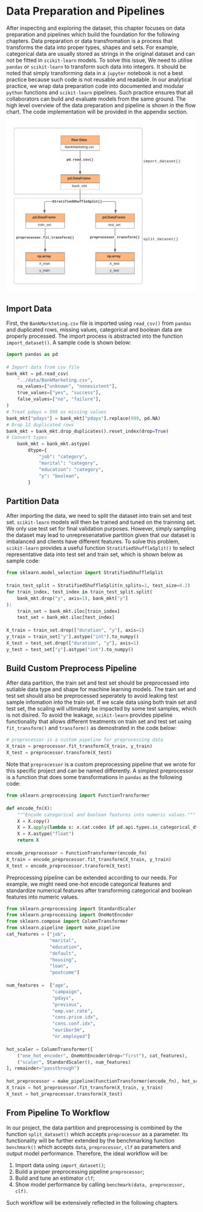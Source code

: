 # Data Preparation and Pipelines
 
After inspecting and exploring the dataset, this chapter focuses on data preparation and pipelines which build the foundation for the following chapters. Data preparation or data transfromation is a process that transforms the data into proper types, shapes and sets. For example, categorical data are usually stored as strings in the original dataset and can not be fitted in `scikit-learn` models. To solve this issue, We need to utilise `pandas` or `scikit-learn` to transform such data into integers. It should be noted that simply transforming data in a `jupyter` notebook is not a best practice because such code is not reusable and readable. In our analytical practice, we wrap data preparation code into documented and modular `python` functions and `scikit-learn` pipelines. Such practice ensures that all collaborators can build and evaluate models from the same ground. The high level overview of the data preparation and pipeline is shown in the flow chart. The code implementation will be provided in the appendix section.

![Data Life Cycle](../figures/3_1_Data_Lifecycle.png)

## Import Data

First, the `BankMarkteting.csv` file is imported using `read_csv()` from `pandas` and duplicated rows, missing values, categorical and boolean data are properly processed. The import process is abstracted into the function `import_dataset()`. A sample code is shown below:

```python
import pandas as pd

# Import data from csv file
bank_mkt = pd.read_csv(
    "../data/BankMarketing.csv",
    na_values=["unknown", "nonexistent"],
    true_values=["yes", "success"],
    false_values=["no", "failure"],
)
# Treat pdays = 999 as missing values
bank_mkt["pdays"] = bank_mkt["pdays"].replace(999, pd.NA)
# Drop 12 duplicated rows
bank_mkt = bank_mkt.drop_duplicates().reset_index(drop=True)
# Convert types
    bank_mkt = bank_mkt.astype(
        dtype={
            "job": "category",
            "marital": "category",
            "education": "category",
            "y": "boolean",
        }
```

## Partition Data

After importing the data, we need to split the dataset into train set and test set. `scikit-learn` models will then be trained and tuned on the trainning set. We only use test set for final validation purposes. However, simply sampling the dataset may lead to unrepresenatative partition given that our dataset is imbalanced and clients have different features. To solve this problem, `scikit-learn` provides a useful function `StratifiedShuffleSplit()` to select representative data into test set and train set, which is shown below as sample code:

```python
from sklearn.model_selection import StratifiedShuffleSplit

train_test_split = StratifiedShuffleSplit(n_splits=1, test_size=0.2)
for train_index, test_index in train_test_split.split(
    bank_mkt.drop("y", axis=1), bank_mkt["y"]
):
    train_set = bank_mkt.iloc[train_index]
    test_set = bank_mkt.iloc[test_index]

X_train = train_set.drop(["duration", "y"], axis=1)
y_train = train_set["y"].astype("int").to_numpy()
X_test = test_set.drop(["duration", "y"], axis=1)
y_test = test_set["y"].astype("int").to_numpy()
```

## Build Custom Preprocess Pipeline

After data partition, the train set and test set should be preprocessed into sutiable data type and shape for machine learning models. The train set and test set should also be preprocessed seperately to avoid leaking test sample infomation into the train set. If we scale data using both train set and test set, the scaling will ultimately be impacted by some test samples, which is not disired. To avoid the leakage, `scikit-learn` provides pipeline functionality that allows different treatments on train set and test set using `fit_transform()` and `transform()` as demostrated in the code below:

```python
# preprocessor is a custom pipeline for preprocessing data
X_train = preprocessor.fit_transform(X_train, y_train)
X_test = preprocessor.transform(X_test)
```

Note that `preprocessor` is a custom preprocessing pipeline that we wrote for this specific project and can be named differently. A simplest preprocessor is a function that does some transformations in `pandas` as the following code:

```python
from sklearn.preprocessing import FunctionTransformer

def encode_fn(X):
    """Encode categorical and boolean features into numeric values."""
    X = X.copy()
    X = X.apply(lambda x: x.cat.codes if pd.api.types.is_categorical_dtype(x) else (x.astype("Int64") if pd.api.types.is_bool_dtype(x) else x))
    X = X.astype("float")
    return X

encode_preprocessor = FunctionTransformer(encode_fn)
X_train = encode_preprocessor.fit_transform(X_train, y_train)
X_test = encode_preprocessor.transform(X_test)
```

Preprocessing pipeline can be extended according to our needs. For example, we might need one-hot encode categorical features and standardize numerical features after transforming categorical and boolean features into numeric values.

```python
from sklearn.preprocessing import StandardScaler
from sklearn.preprocessing import OneHotEncoder
from sklearn.compose import ColumnTransformer
from sklearn.pipeline import make_pipeline
cat_features = ["job",
                "marital",
                "education",
                "default",
                "housing",
                "loan",
                "poutcome"]

num_features =  ["age",
                 "campaign",
                 "pdays",
                 "previous",
                 "emp.var.rate",
                 "cons.price.idx",
                 "cons.conf.idx",
                 "euribor3m",
                 "nr.employed"]

hot_scaler = ColumnTransformer([
    ("one_hot_encoder", OneHotEncoder(drop="first"), cat_features),
    ("scaler", StandardScaler(), num_features)
], remainder="passthrough")

hot_preprocessor = make_pipeline(FunctionTransformer(encode_fn), hot_scaler)
X_train = hot_preprocessor.fit_transform(X_train, y_train)
X_test = hot_preprocessor.transform(X_test)
```

## From Pipeline To Workflow

In our project, the data partition and preprocessing is combined by the function `split_dataset()` which accepts `preprocessor` as a parameter. Its functionality will be further extended by the benchmarking function `benchmark()` which accepts `data`, `preprocessor`, `clf` as parameters and output model performance. Therefore, the ideal workflow will be:

1. Import data using `import_dataset()`;
2. Build a proper preprocessing pipeline `preprocessor`;
3. Build and tune an estimator `clf`;
4. Show model performance by calling `benchmark(data, preprocessor, clf)`.

Such workflow will be extensively reflected in the following chapters.
